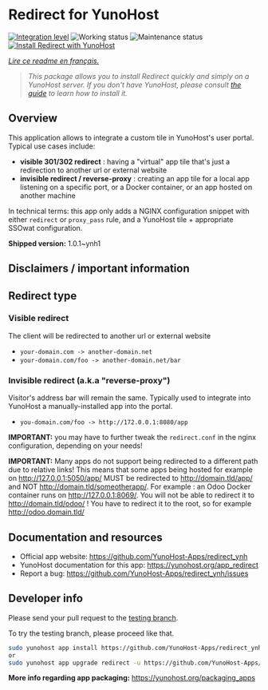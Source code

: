 <!--
N.B.: This README was automatically generated by https://github.com/YunoHost/apps/tree/master/tools/README-generator
It shall NOT be edited by hand.
-->

# Redirect for YunoHost

[![Integration level](https://dash.yunohost.org/integration/redirect.svg)](https://dash.yunohost.org/appci/app/redirect) ![Working status](https://ci-apps.yunohost.org/ci/badges/redirect.status.svg) ![Maintenance status](https://ci-apps.yunohost.org/ci/badges/redirect.maintain.svg)  
[![Install Redirect with YunoHost](https://install-app.yunohost.org/install-with-yunohost.svg)](https://install-app.yunohost.org/?app=redirect)

*[Lire ce readme en français.](./README_fr.md)*

> *This package allows you to install Redirect quickly and simply on a YunoHost server.
If you don't have YunoHost, please consult [the guide](https://yunohost.org/#/install) to learn how to install it.*

## Overview

This application allows to integrate a custom tile in YunoHost's user portal. Typical use cases include:
- **visible 301/302 redirect** : having a "virtual" app tile that's just a redirection to another url or external website
- **invisible redirect / reverse-proxy** : creating an app tile for a local app listening on a specific port, or a Docker container, or an app hosted on another machine

In technical terms: this app only adds a NGINX configuration snippet with either `redirect` or `proxy_pass` rule, and a YunoHost tile + appropriate SSOwat configuration.


**Shipped version:** 1.0.1~ynh1
## Disclaimers / important information

## Redirect type

### Visible redirect

The client will be redirected to another url or external website

- `your-domain.com -> another-domain.net`
- `your-domain.com/foo -> another-domain.net/bar`

### Invisible redirect (a.k.a "reverse-proxy")

Visitor's address bar will remain the same. Typically used to integrate into YunoHost a manually-installed app into the portal.
    
- `you-domain.com/foo -> http://172.0.0.1:8080/app`

**IMPORTANT:** you may have to further tweak the `redirect.conf` in the nginx configuration, depending on your needs!

**IMPORTANT:** Many apps do not support being redirected to a different path due to relative links! This means that some apps being hosted for example on http://127.0.0.1:5050/app/ MUST be redirected to http://domain.tld/app/ and NOT http://domain.tld/someotherapp/. For example : an Odoo Docker container runs on http://127.0.0.1:8069/. You will not be able to redirect it to http://domain.tld/odoo/ ! You have to redirect it to the root, so for example http://odoo.domain.tld/

## Documentation and resources

* Official app website: <https://github.com/YunoHost-Apps/redirect_ynh>
* YunoHost documentation for this app: <https://yunohost.org/app_redirect>
* Report a bug: <https://github.com/YunoHost-Apps/redirect_ynh/issues>

## Developer info

Please send your pull request to the [testing branch](https://github.com/YunoHost-Apps/redirect_ynh/tree/testing).

To try the testing branch, please proceed like that.

``` bash
sudo yunohost app install https://github.com/YunoHost-Apps/redirect_ynh/tree/testing --debug
or
sudo yunohost app upgrade redirect -u https://github.com/YunoHost-Apps/redirect_ynh/tree/testing --debug
```

**More info regarding app packaging:** <https://yunohost.org/packaging_apps>
